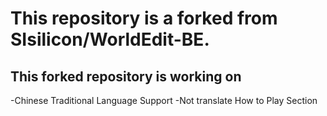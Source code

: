 # This repository is a forked from SIsilicon/WorldEdit-BE.
## This forked repository is working on
-Chinese Traditional Language Support
  -Not translate How to Play Section
